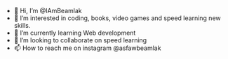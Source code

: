 - 👋 Hi, I’m @IAmBeamlak
- 👀 I’m interested in coding, books, video games and speed learning new skills.
- 🌱 I’m currently learning Web development
- 💞️ I’m looking to collaborate on speed learning
- 📫 How to reach me on instagram @asfawbeamlak


<!---
IAmBeamlak/IAmBeamlak is a ✨ special ✨ repository because its `README.md` (this file) appears on your GitHub profile.
You can click the Preview link to take a look at your changes.
--->
